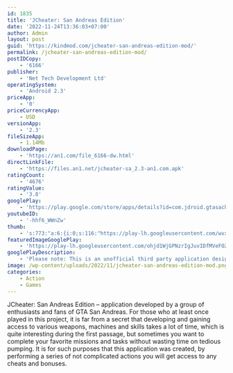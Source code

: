 ```yaml
---
id: 1835
title: 'JCheater: San Andreas Edition'
date: '2022-11-24T13:36:03+07:00'
author: Admin
layout: post
guid: 'https://kindmod.com/jcheater-san-andreas-edition-mod/'
permalink: /jcheater-san-andreas-edition-mod/
postIDCopy:
    - '6166'
publisher:
    - 'Net Tech Development Ltd'
operatingSystem:
    - 'Android 2.3'
priceApp:
    - '0'
priceCurrencyApp:
    - USD
versionApp:
    - '2.3'
fileSizeApp:
    - 1.14Mb
downloadPage:
    - 'https://an1.com/file_6166-dw.html'
directLinkFile:
    - 'https://files.an1.net/jcheater-sa_2.3-an1.com.apk'
ratingCount:
    - '4676'
ratingValue:
    - '3.8'
googlePlay:
    - 'https://play.google.com/store/apps/details?id=com.jdroid.gtasacheater'
youtubeID:
    - '-hhf6_WWnZw'
thumb:
    - 's:773:"a:6:{i:0;s:116:"https://play-lh.googleusercontent.com/wvxZyWBEB5jMP8OjfEK26eh3NYnf6-LMqRbOYyl-yIuO-x0chI4FKNHZ8uCgRpQvKp2l=w526-h296";i:1;s:114:"https://play-lh.googleusercontent.com/T19Zt2QNmST3lWhRA62oW9-w1yR2PrXMw9sX5ItANLH3NUZIguE07zRGJvmLDEICJg=w526-h296";i:2;s:115:"https://play-lh.googleusercontent.com/cOyZPvMw_D3s8UlkB1MY7sOIE1brzc-VhACBN3fjkDkh4q-BIjcIF8zbCXmzpBJWrFQ=w526-h296";i:3;s:114:"https://play-lh.googleusercontent.com/tvxCmzkgSHoqyaL52z0k58QS5BE_sXEpNeHzyil80hPY9CuPNREmkkDrxQDc5Vev9A=w526-h296";i:4;s:115:"https://play-lh.googleusercontent.com/AUuuFEpIVAllmgzhd5VClhwx8fwq_-wH86xqJiRkYK3sxRGW_qur8EwaIh7B1hjQ7eY=w526-h296";i:5;s:115:"https://play-lh.googleusercontent.com/VYbTymPZIhhw7iPl1E6oVmeggbe8uCEDejEVN1d_i9ZleTCb7Uvuo2EGDouf2deMAkM=w526-h296";}";'
featuredImageGooglePlay:
    - 'https://play-lh.googleusercontent.com/ohjd1WjGPNzrIgJuvIDfMVeFOZrBX7AZ4kWUxybC3TQZyDDC2-tFupvypCBPYR7HMA'
googlePlayDescription:
    - 'Please note: This is an unofficial third party application designed to provide cheats for the Android version of GTA San Andreas. The game is not included.All the cars and weapons that usually require lots of time completing missions can now be unlocked instantly. No need to spend endless hours upgrading stats when you can now set them yourself. This app brings a completely new experience to the game.1. Go to CJ''s house and save the game in a new slot.'
image: /wp-content/uploads/2022/11/jcheater-san-andreas-edition-mod.png
categories:
    - Action
    - Games
---
```


JCheater: San Andreas Edition – application developed by a group of enthusiasts and fans of GTA San Andreas. For those who at least once played in this project, it is far from a secret that developing and gaining access to various weapons, machines and skills takes a lot of time, which is quite interesting during the first passage, but sometimes you want to complete your favorite missions and tasks without wasting time on tedious pumping. It is for such purposes that this application was created, by performing a series of not complicated actions you will get access to any cheats and bonuses.